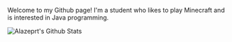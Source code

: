 Welcome to my Github page!
I'm a student who likes to play Minecraft and is interested in Java programming.

![Alazeprt's Github Stats](https://github-readme-stats.vercel.app/api?username=alazeprt&show_icons=true&theme=vue-dark)
